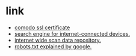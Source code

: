 # link

* [comodo ssl certificate](https://sslanalyzer.comodoca.com/)
* [search engine for internet-connected devices.](https://www.shodan.io/)
* [internet wide scan data repository.](https://scans.io/)
* [robots.txt explained by google.](https://support.google.com/webmasters/answer/6062608?hl=en)
